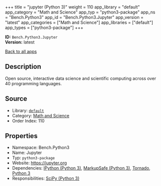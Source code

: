 ﻿+++
title = "jupyter (Python 3)"
weight = 110
app_library = "default"
app_category = "Math and Science"
app_typ = "python3-package"
app_ns = "Bench.Python3"
app_id = "Bench.Python3.Jupyter"
app_version = "latest"
app_categories = ["Math and Science"]
app_libraries = ["default"]
app_types = ["python3-package"]
+++

**ID:** `Bench.Python3.Jupyter`  
**Version:** latest  
<!--more-->

[Back to all apps](/apps/)

## Description
Open source, interactive data science and scientific computing
across over 40 programming languages.

## Source

* Library: [`default`](/app_libraries/default)
* Category: [Math and Science](/app_categories/math-and-science)
* Order Index: 110

## Properties

* Namespace: Bench.Python3
* Name: Jupyter
* Typ: `python3-package`
* Website: <https://jupyter.org>
* Dependencies: [IPython (Python 3)](/apps/Bench.Python3.IPython), [MarkupSafe (Python 3)](/apps/Bench.Python3.MarkupSafe), [Tornado](/apps/Bench.Python.Tornado), [Python 3](/apps/Bench.Python3)
* Responsibilities: [SciPy (Python 3)](/apps/Bench.Python3.SciPy)

